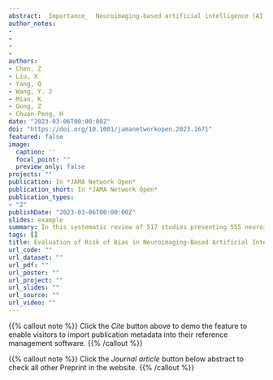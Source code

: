 ```yaml
---
abstract: _Importance_  Neuroimaging-based artificial intelligence (AI) diagnostic models have proliferated in psychiatry. However, their clinical applicability and reporting quality (ie, feasibility) for clinical practice have not been systematically evaluated._Objective_  To systematically assess the risk of bias (ROB) and reporting quality of neuroimaging-based AI models for psychiatric diagnosis._Evidence Review_  PubMed was searched for peer-reviewed, full-length articles published between January 1, 1990, and March 16, 2022. Studies aimed at developing or validating neuroimaging-based AI models for clinical diagnosis of psychiatric disorders were included. Reference lists were further searched for suitable original studies. Data extraction followed the CHARMS (Checklist for Critical Appraisal and Data Extraction for Systematic Reviews of Prediction Modeling Studies) and PRISMA (Preferred Reporting Items for Systematic Reviews and Meta-analyses) guidelines. A closed-loop cross-sequential design was used for quality control. The PROBAST (Prediction Model Risk of Bias Assessment Tool) and modified CLEAR (Checklist for Evaluation of Image-Based Artificial Intelligence Reports) benchmarks were used to systematically evaluate ROB and reporting quality._Findings_  A total of 517 studies presenting 555 AI models were included and evaluated. Of these models, 461 (83.1%; 95% CI, 80.0%-86.2%) were rated as having a high overall ROB based on the PROBAST. The ROB was particular high in the analysis domain, including inadequate sample size (398 of 555 models [71.7%; 95% CI, 68.0%-75.6%]), poor model performance examination (with 100% of models lacking calibration examination), and lack of handling data complexity (550 of 555 models [99.1%; 95% CI, 98.3%-99.9%]). None of the AI models was perceived to be applicable to clinical practices. Overall reporting completeness (ie, number of reported items/number of total items) for the AI models was 61.2% (95% CI, 60.6%-61.8%), and the completeness was poorest for the technical assessment domain with 39.9% (95% CI, 38.8%-41.1%)._Conclusions and Relevance_  This systematic review found that the clinical applicability and feasibility of neuroimaging-based AI models for psychiatric diagnosis were challenged by a high ROB and poor reporting quality. Particularly in the analysis domain, ROB in AI diagnostic models should be addressed before clinical application.
author_notes:
- 
- 
- 
- 
authors:
- Chen, Z
- Liu, X
- Yang, Q
- Wang, Y. J
- Miao, K
- Gong, Z
- Chuan-Peng, H
date: "2023-03-06T00:00:00Z"
doi: "https://doi.org/10.1001/jamanetworkopen.2023.1671"
featured: false
image:
  caption: ''
  focal_point: ""
  preview_only: false
projects: ""
publication: In *JAMA Network Open*
publication_short: In *JAMA Network Open*
publication_types: 
- "2"
publishDate: "2023-03-06T00:00:00Z"
slides: example
summary: In this systematic review of 517 studies presenting 555 neuroimaging-based AI models for psychiatric diagnostics, most models had a high overall risk of bias and had poor clinical applicability. All articles provided incomplete reports for validation.
tags: []
title: Evaluation of Risk of Bias in Neuroimaging-Based Artificial Intelligence Models for Psychiatric Diagnosis
url_code: ""
url_dataset: ""
url_pdf: ""
url_poster: ""
url_project: ""
url_slides: ""
url_source: ""
url_video: ""
---
```


{{% callout note %}}
Click the _Cite_ button above to demo the feature to enable visitors to import publication metadata into their reference management software.
{{% /callout %}}

{{% callout note %}}
Click the _Journal article_ button below abstract to check all other Preprint in the website.
{{% /callout %}}
